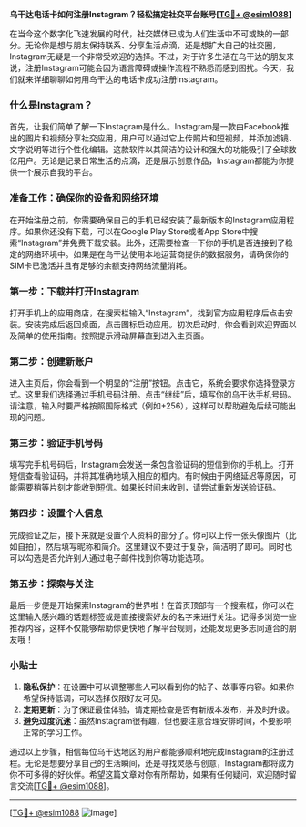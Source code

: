 **乌干达电话卡如何注册Instagram？轻松搞定社交平台账号[[TG💪+ @esim1088](https://t.me/s/esim1088)]**

在当今这个数字化飞速发展的时代，社交媒体已成为人们生活中不可或缺的一部分。无论你是想与朋友保持联系、分享生活点滴，还是想扩大自己的社交圈，Instagram无疑是一个非常受欢迎的选择。不过，对于许多生活在乌干达的朋友来说，注册Instagram可能会因为语言障碍或操作流程不熟悉而感到困扰。今天，我们就来详细聊聊如何用乌干达的电话卡成功注册Instagram。

### 什么是Instagram？

首先，让我们简单了解一下Instagram是什么。Instagram是一款由Facebook推出的图片和视频分享社交应用，用户可以通过它上传照片和短视频，并添加滤镜、文字说明等进行个性化编辑。这款软件以其简洁的设计和强大的功能吸引了全球数亿用户。无论是记录日常生活的点滴，还是展示创意作品，Instagram都能为你提供一个展示自我的平台。

### 准备工作：确保你的设备和网络环境

在开始注册之前，你需要确保自己的手机已经安装了最新版本的Instagram应用程序。如果你还没有下载，可以在Google Play Store或者App Store中搜索“Instagram”并免费下载安装。此外，还需要检查一下你的手机是否连接到了稳定的网络环境中。如果是在乌干达使用本地运营商提供的数据服务，请确保你的SIM卡已激活并且有足够的余额支持网络流量消耗。

### 第一步：下载并打开Instagram

打开手机上的应用商店，在搜索栏输入“Instagram”，找到官方应用程序后点击安装。安装完成后返回桌面，点击图标启动应用。初次启动时，你会看到欢迎界面以及简单的使用指南。按照提示滑动屏幕直到进入主页面。

### 第二步：创建新账户

进入主页后，你会看到一个明显的“注册”按钮。点击它，系统会要求你选择登录方式。这里我们选择通过手机号码注册。点击“继续”后，填写你的乌干达手机号码。请注意，输入时要严格按照国际格式（例如+256），这样可以帮助避免后续可能出现的问题。

### 第三步：验证手机号码

填写完手机号码后，Instagram会发送一条包含验证码的短信到你的手机上。打开短信查看验证码，并将其准确地填入相应的框内。有时候由于网络延迟等原因，可能需要稍等片刻才能收到短信。如果长时间未收到，请尝试重新发送验证码。

### 第四步：设置个人信息

完成验证之后，接下来就是设置个人资料的部分了。你可以上传一张头像图片（比如自拍），然后填写昵称和简介。这里建议不要过于复杂，简洁明了即可。同时也可以勾选是否允许别人通过电子邮件找到你等功能选项。

### 第五步：探索与关注

最后一步便是开始探索Instagram的世界啦！在首页顶部有一个搜索框，你可以在这里输入感兴趣的话题标签或是直接搜索好友的名字来进行关注。记得多浏览一些推荐内容，这样不仅能够帮助你更快地了解平台规则，还能发现更多志同道合的朋友哦！

### 小贴士

1. **隐私保护**：在设置中可以调整哪些人可以看到你的帖子、故事等内容。如果你希望保持低调，可以选择仅限好友可见。
2. **定期更新**：为了保证最佳体验，请定期检查是否有新版本发布，并及时升级。
3. **避免过度沉迷**：虽然Instagram很有趣，但也要注意合理安排时间，不要影响正常的学习工作。

通过以上步骤，相信每位乌干达地区的用户都能够顺利地完成Instagram的注册过程。无论是想要分享自己的生活瞬间，还是寻找灵感与创意，Instagram都将成为你不可多得的好伙伴。希望这篇文章对你有所帮助，如果有任何疑问，欢迎随时留言交流[[TG💪+ @esim1088](https://t.me/s/esim1088)]。

---

[[TG💪+ @esim1088](https://t.me/s/esim1088) ![Image](https://i.postimg.cc/4NQfJmqS/Snipaste-2025-05-13-00-14-12.png)]